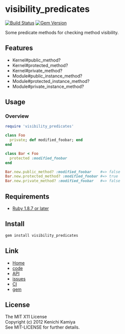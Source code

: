 visibility_predicates
========================

[![Build Status](https://secure.travis-ci.org/kachick/visibility_predicates.png)](http://travis-ci.org/kachick/visibility_predicates)
[![Gem Version](https://badge.fury.io/rb/visibility_predicates.png)](http://badge.fury.io/rb/visibility_predicates)

Some predicate methods for checking method visibility.

Features
--------

* Kernel#public_method?
* Kernel#protected_method?
* Kernel#private_method?
* Module#public_instance_method?
* Module#protected_instance_method?
* Module#private_instance_method?

Usage
-----

### Overview

```ruby
require 'visibility_predicates'

class Foo
  private; def modified_foobar; end
end

class Bar < Foo
  protected :modified_foobar
end

Bar.new.public_method? :modified_foobar    #=> false
Bar.new.protected_method? :modified_foobar #=> true
Bar.new.private_method? :modified_foobar   #=> false
```

Requirements
-------------

* [Ruby 1.8.7 or later](http://travis-ci.org/#!/kachick/visibility_predicates)

Install
-------

```bash
gem install visibility_predicates
```

Link
----

* [Home](http://kachick.github.com/visibility_predicates/)
* [code](https://github.com/kachick/visibility_predicates)
* [API](http://kachick.github.com/visibility_predicates/yard/frames.html)
* [issues](https://github.com/kachick/visibility_predicates/issues)
* [CI](http://travis-ci.org/#!/kachick/visibility_predicates)
* [gem](https://rubygems.org/gems/visibility_predicates)

License
--------

The MIT X11 License  
Copyright (c) 2012 Kenichi Kamiya  
See MIT-LICENSE for further details.

